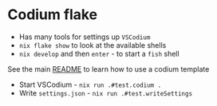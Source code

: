 # Codium flake

- Has many tools for settings up `VSCodium`
- `nix flake show` to look at the available shells
- `nix develop` and then `enter` - to start a `fish` shell

See the main [README](../README.md#templates) to learn how to use a codium template

- Start VSCodium - `nix run .#test.codium .`
- Write `settings.json` - `nix run .#test.writeSettings`
